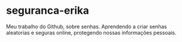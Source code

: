 # seguranca-erika

Meu trabalho do Github, sobre senhas. Aprendendo a criar senhas aleatorias e seguras online, protegendo nossas informações pessoais.
